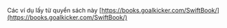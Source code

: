 Các ví dụ lấy từ quyển sách này 
[https://books.goalkicker.com/SwiftBook/](https://books.goalkicker.com/SwiftBook/)
